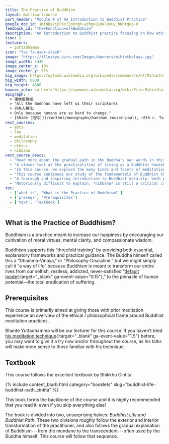 ```yaml
---
title: The Practice of Buddhism
layout: multipartcourse
part_header: "Module # of An Introduction to Buddhist Practice"
google_doc_id: 1KiNBaviEPXc7ZgRrgM-wzhguOLdA7OyUy_hKhtqHg-0
feedback_id: "The+Function+of+Buddhism"
description: "An introduction to Buddhist practice focusing on how ethics and meditation work together to improve our lives."
time: 2
lecturers:
  - yuttadhammo
icon: "fas fa-user-slash"
image: "https://illeakyw.sirv.com/Images/banners/mihinthalaya.jpg"
image_width: 1440
image_center_x: 10%
image_center_y: 51%
big_image: https://upload.wikimedia.org/wikipedia/commons/e/ef/Mihinthalaya_Buddha_Statue.jpg
big_width: 6000
big_height: 4000
banner_info: <a href="https://commons.wikimedia.org/wiki/File:Mihinthalaya_Buddha_Statue.jpg">Hasitha Senadheera</a>, <a href="https://creativecommons.org/licenses/by-sa/4.0">BY-SA 4.0</a>
epigraph: |
  > 諸佛留藏經，  
  > "All the Buddhas have left us their scriptures  
  > 只為人難化。  
  > Only because humans are so hard to change."  
  ~ [Shídé (拾得)](/content/monographs/hanshan_rouzer-paul), ~8th c. Tang
next_courses:
  - ebts
  - lay
  - meditation
  - philosophy
  - ethics
  - nibbana
next_course_descs:
  - "Read more about the gradual path in the Buddha's own words in this course taught by the one and only Bhikkhu Bodhi."
  - "A closer look at the practicalities of living as a Buddhist householder."
  - "In this course, we explore the many kinds and facets of meditation and learn what makes mindfulness \"right.\""
  - "This course continues our study of the fundamentals of Buddhist thought with an overview of \"Right View\" from the Theravada perspective."
  - "A thorough and inspiring introduction to Buddhist morality: both practical and idealistic."
  - "Notoriously difficult to explain, *nibbāna* is still a critical concept for directing our practice.  In this class, we explore what _can_ be said about the unconditioned element."
toc:
  - ['what-is', 'What is the Practice of Buddhism?']
  - ['prereqs', 'Prerequisites']
  - ['text', 'Textbook']
---
```


<h2 id="what-is">What is the Practice of Buddhism?</h2>

Buddhism is a practice meant to increase our happiness by encouraging our cultivation of moral virtues, mental clarity, and compassionate wisdom.

Buddhism supports this “threefold training” by providing both essential, explanatory frameworks and practical guidance. The Buddha himself called this a “Dhamma-Vinaya,” or “Philosophy-Discipline,” but we might simply call it “a way of life” because Buddhism is meant to transform our entire lives from our selfish, restless, addicted, never-satisfied “[default mode](https://en.wikipedia.org/wiki/Default_mode_network){:target="_blank" ga-event-value="0.15"},” to the pinnacle of human potential—the total eradication of suffering. 


<h2 id="prereqs">Prerequisites</h2>

This course is primarily aimed at giving those with prior meditation experience an overview of the ethical / philosophical frame around Buddhist meditation practices.

Bhante Yuttadhammo will be our lecturer for this course.
If you haven’t tried [his meditation technique](https://www.sirimangalo.org/text/how-to-meditate/){:target="_blank" ga-event-value="1.5"} before, you may want to give it a try now and/or throughout the course, as his talks will make more sense to those familiar with his technique.

<h2 id="text">Textbook</h2>

This course follows the excellent textbook by Bhikkhu Cintita:

{% include content_blurb.html category="booklets" slug="buddhist-life-buddhist-path_cintita" %}

This book forms the backbone of the course and it is highly recommended that you read it: even if you skip everything else!

The book is divided into two, unsurprising halves: *Buddhist Life* and *Buddhist Path*. These two divisions roughly follow the exterior and interior transformation of the practitioner, and also follows the gradual explanation of Buddhism---from the mundane to the transcendent---often used by the Buddha himself.
This course will follow that sequence.

